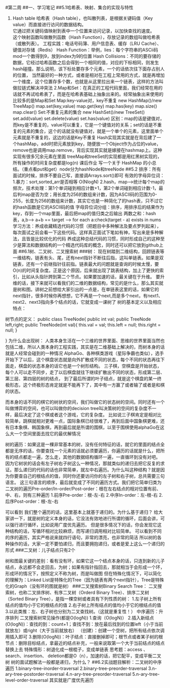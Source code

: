 #第二周 
##一、学习笔记
##5.1哈希表、映射、集合的实现与特性
1. Hash table
哈希表（Hash table），也叫散列表，是根据关键码值（Key value）而直接进行访问的数据结构。<br>
它通过把关键码值映射到表中一个位置来访问记录，以加快查找的速度。<br>
这个映射函数叫做散列函数（Hash Function），存放记录的数组叫做哈希表（或散列表）。
工程实践：电话号码簿、用户信息表、缓存（LRU Cache）、键值对存储（Redis）
Hash Function：举例，lies：每个字符串的ASCii码mod一个数得到9，放到index为9的位置
Hash Collisions：不同的要存储的数据，它经过哈希函数之后会得到一个相同的值，对应的下标相同，则发生hash碰撞。那么说明，该下标处要存多个元素，一个的话依次往下面存占别人的位置，
当然最好的一种方式，或者是相对在工程上常用的方式，就是再增加一个维度，这个位置存多个数，也就是从这里拉出来一个链表，这样的方法叫做拉链式解决冲突法
2.Map和Set：在真正的工程代码里面，我们经常在用的话就不再试哈希表了，而是在哈希表基础上抽象出来的。经常抽象出来使用的比较多的是Map和Set
Map:key-value对，key不重复
new HashMap()/new TreeMap()
map.set(key,value)
map.get(key)
map.has(key)
map.size()
map.clear()
Set:不重复元素的集合
new HashSet()/new TreeSet()
set.add(value)
set.delete(value)
set.has(value)
区别：map的话是键值对，而key是不重复的，value可以重复，它是一个键值对的关系；set的话是不重复的元素的集合，这个的话就没有键值对，就是一个单个的元素，这里面单个元素就是不重复的，这边的话是Key不重复
Hash实现其实就是在背后建了一个hashMap，add时把元素放到key，随便放一个Object作为占位的value，remove也是调用map.remove，背后实现其实就是嫁接在hashmap上。这种实现有很多冗余元素在里面
treeMap和treeSet的实现都是用红黑树实现的，所有操作的时间复杂度都是log(n)
课后作业
写一个关于 HashMap 的小总结。（重点看put和get）node分为hashNode和treeNode
##5.2
排序：所有面试的时候，排序不要自己写，直接调Arrays.sort()即可
有效的字母异位词：1.暴力：sort,sorted_arr是否相等  O(NlogN) 2.hash，map-->统计每个map的频次，技术处理：第1个单词碰到相应计数+1，第2个单词碰到相应计数-1，最后判map是否为空；用长度为256的数组来计数，因为ASCII码的范围为0-255，长度为256的数组来计数，其实它也是一种简化了的hash表，只不过它的hash函数是它的ASCII码的值
字母异位词分组：排序，用排序后的结果作为key，存到一个map里面，最后把map的值归类之后输出
两数之和：hash表，a,b--> a+b == target --> for each a:check(target - a) exists in nums
学习方法：养成收藏精选代码的习惯（把题目中多种解法及要点罗列起来），每次面试之前会看一下这些代码。这样真正面试下笔如有神，写出来是多种解法，且皆是比较优化的代码
         养成这种总结代码的习惯，同时形成自己的这种至少是算法和数据结构的一个精选代码库的概念，同时还可以把它放到github上面
##6.1树、二叉树、二叉搜索树
###树：
现在树踏到二维结构，回顾链表等一维结构，链表有头、尾，还有next指针不断往后指，这叫单链表。如果是双链表，还有一个前继指针往前指。链表最大的问题就是查询的时候太慢，要O(n)的时间复杂度。正是这个原因，后来就出现了跳表结构，加上了更快的索引，比如从头指针跨到第二个节点。如果要加速的话，最关键在于升维。
要升维的话，接下来就可以看我们的二维的数据结构，常见的是什么，那么其实就是树和图。讲树之前想给大家引出的一点是，在单链表这里的话，如果它的next指针，很多时候你再想想，它不再是一个next,而是多个next，有next1、next2、next3指向多个结点的话，它就变成一课树了
树的基本定义以及相应特点：

树节点的定义：
public class TreeNode{
  public int val;
  public TreeNode left,right;
  public TreeNode(int val){
    this.val = val;
    this.left = null;
    this.right = null;
  }

}
为什么会出现树：
人类本身生活在一个三维的世界里面、思维的世界里面当然也包括二维，所以人类本身的工程实践，其实是在二维基础上解决的，而树本身的话就是人经常会碰到的一种情况
AlphaGo、各种棋类游戏（星际争霸也类似），选手开始下了以后，这个棋盘状态就是向外扩散成不同的状态，每个不同的状态再往下面走，棋盘的状态本身的话它也是一个树形结构。
三子棋，空棋盘是开始状态，每个人可以走不同步，走了以后棋盘就往下继续扩散出不同的状态，形成第二层、第三层、第四层的树的结点，
到了最后所谓的叶子结点，就是这个棋盘的某一终极形态，这个终极形态肯定就是不能再下了，其中有一方赢了或者输了或者是和棋的状态。

而本身的话不同的棋它的树状的空间，我们叫做它的状态树的空间。同时还有一个叫做博弈的空间，也可以叫做你的decision tree叫决策树的空间的复杂度不一样，最后决定了这个棋或者这个游戏，它的复杂度。
比如说三子棋肯定是相对比较简单，跳棋就相对更难一点，国际象棋已经很难了，再到后面中国象棋更难，还有日本象棋、韩国象棋，再到最后就是所谓的围棋，以至于围棋使用alphaGo在这么大一个空间里面去找它的最优解情况

树的遍历：如果这是一棵非常基本的树，没有任何特征的话，就它的里面的结点全都是无序的话，你要查找一个元素的话就必须要遍历，你遍历的话就是什么，把所有的结点都走一遍，怎么走，其他的数据结构循环一遍，一直循环到没有对吧。
因为它树状的话会有左子树右子树这么一种情况，那就类似的递归去把它反复的求证。那么递归的代码的话也非常简单，就左中右遍历。为什么叫这种结构？就是因为你要查自己的根结点的值，同时你还要访问你的左子树和右子树，总共需要三句语言。
这三句语言的顺序，最后就变成了不同的遍历方式。我们把它简单归类为
二叉树的遍历Pre-order/In-order/Post-order：根在左右结点的相对位置有前、中、右，则有三种遍历
1.前序Pre-order：根-左-右
2.中序In-order：左-根-右
2.后序Post-order：根-左-右

可以看到
我们整个遍历的话，这里基本上就基于递归的。为什么基于递归？
给大家讲一下，就是树的定义本身的话，它没法有效地进行所谓的循环，后面会讲，可以强行进行循环，比如说用广度优先遍历。
但是很多情况下的话，你会发现它这种结构的话，写循环相对比较麻烦，而写递归调用相对比较简单。
可以看到不同的序的遍历，其实严格说来就四行语句，非常的漂亮，也非常的简洁
所以树的各种操作的话，大家一定不要怕递归，而且要拥抱递归，或者是爱上这么一个递归的形式
###二叉树：儿子结点只有2个


树和图最关键的差别：看有没有环，如果它这一个结点本身的话，只连到新的儿子结点，永远都不会走回去，为树；如果有指针指回去，那就相当于会形成一个环，形成环的情况下，按照定义不称为树，而是叫做图
但在特殊化情况下，可以简化的理解为：Linked List是特殊化的Tree（因为链表有两个next指针），Tree是特殊化的Graph（没有环的图就是树）
###二叉搜索树Binary Search Tree：
二叉搜索树，也称二叉排序树、有序二叉树（Orderd Binary Tree）、排序二叉树（Sorted Binary Tree），是指一棵空树或者具有下列性质的树：
1.左子树上所有结点的值均小于它的根结点的值
2.右子树上所有结点的值均小于它的根结点的值
3.以此类推：左、右子树也分别为二叉查找树。（这就是重复性！）
中序遍历：升序排列
二叉搜索树常见操作(都是O(logN))
1.查询（O(logN)）
2.插入新结点(O(logN))：查找的到：count+1；查找不到：放在最后找到的位置left（小于当前就放左）或right（大于当前就放右）
  （创建）：创建一个空树，把所有结点依次调用插入即可
3.删除(O(logN))：叶子结点：直接删掉即可；根节点或者某子树的根节点：删除目标结点，拿最近的结点补充，一般来说取第一个大于当前结点的结点替换上去
特殊情形：树退化成一根棍子，变成单链表
思考题：access 、search、insertion、 deletion都是O（n），加速的话，把它配平，变成平衡二叉树
树的面试题解法一般都是递归，为什么？
##6.2实战题目解析：二叉树的中序遍历
1.binary-tree-inorder-traversal
2.binary-tree-preorder-traversal
3.n-ary-tree-postorder-traversal
4.n-ary-tree-preorder-traversal
5.n-ary-tree-level-order-traversal  其实就是广度优先遍历